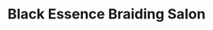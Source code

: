 ---
title: "Black Essence Braiding Salon"
url: /milwaukee/black-essence-braiding-salon/
shop: hairdresser
---